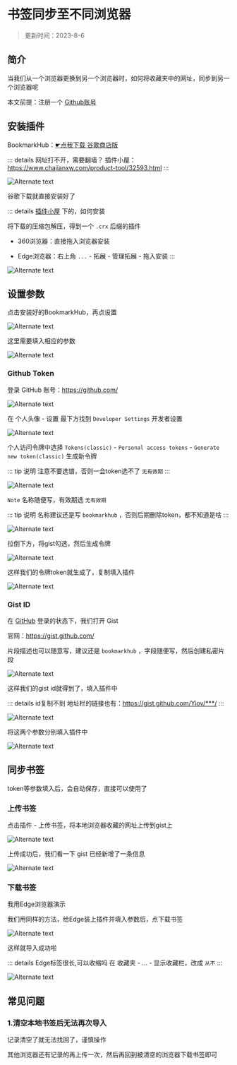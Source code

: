 # 书签同步至不同浏览器

> 更新时间：2023-8-6

## 简介

当我们从一个浏览器更换到另一个浏览器时，如何将收藏夹中的网址，同步到另一个浏览器呢

本文前提：注册一个 [Github账号](../website/pages/github.md)

## 安装插件

BookmarkHub：[☛点我下载 谷歌商店版](https://chrome.google.com/webstore/detail/bookmarkhub-sync-bookmark/fohimdklhhcpcnpmmichieidclgfdmol)

::: details 网址打不开，需要翻墙？
插件小屋：<https://www.chajianxw.com/product-tool/32593.html>
:::

![Alternate text](https://img.viptv.work/viptv/bookmark/bookmark-01.png)

谷歌下载就直接安装好了

::: details [插件小屋](https://www.chajianxw.com/product-tool/32593.html) 下的，如何安装

将下载的压缩包解压，得到一个 `.crx` 后缀的插件

- 360浏览器：直接拖入浏览器安装

- Edge浏览器：右上角 `...` - 拓展 - 管理拓展 - 拖入安装
  :::

![Alternate text](https://img.viptv.work/viptv/bookmark/bookmark-02.png)

## 设置参数

点击安装好的BookmarkHub，再点设置

![Alternate text](https://img.viptv.work/viptv/bookmark/bookmark-03.png)

这里需要填入相应的参数

![Alternate text](https://img.viptv.work/viptv/bookmark/bookmark-04.png)

### Github Token

登录 GitHub 账号：<https://github.com/>

![Alternate text](https://img.viptv.work/viptv/bookmark/bookmark-05.png)

在 个人头像 - 设置 最下方找到 `Developer Settings` 开发者设置

![Alternate text](https://img.viptv.work/viptv/bookmark/bookmark-06.png)

个人访问令牌中选择 `Tokens(classic)` - `Personal access tokens` - `Generate new token(classic)` 生成新令牌

::: tip 说明
注意不要选错，否则一会token选不了 `无有效期`
:::

![Alternate text](https://img.viptv.work/viptv/bookmark/bookmark-07.png)

`Note` 名称随便写，有效期选 `无有效期`

::: tip 说明
名称建议还是写 `bookmarkhub` ，否则后期删除token，都不知道是啥
:::

![Alternate text](https://img.viptv.work/viptv/bookmark/bookmark-08.png)

拉倒下方，将gist勾选，然后生成令牌

![Alternate text](https://img.viptv.work/viptv/bookmark/bookmark-09.png)

这样我们的令牌token就生成了，复制填入插件

![Alternate text](https://img.viptv.work/viptv/bookmark/bookmark-10.png)

### Gist ID

在 [GitHub](https://github.com/) 登录的状态下，我们打开 Gist

官网：<https://gist.github.com/>

片段描述也可以随意写，建议还是 `bookmarkhub` ，字段随便写，然后创建私密片段

![Alternate text](https://img.viptv.work/viptv/bookmark/bookmark-11.png)

这样我们的gist id就得到了，填入插件中

::: details id复制不到
地址栏的链接也有：<https://gist.github.com/Yiov/***/>
:::

![Alternate text](https://img.viptv.work/viptv/bookmark/bookmark-12.png)

将这两个参数分别填入插件中

![Alternate text](https://img.viptv.work/viptv/bookmark/bookmark-13.png)

## 同步书签

token等参数填入后，会自动保存，直接可以使用了

### 上传书签

点击插件 - 上传书签，将本地浏览器收藏的网址上传到gist上

![Alternate text](https://img.viptv.work/viptv/bookmark/bookmark-14.png)

上传成功后，我们看一下 gist 已经新增了一条信息

![Alternate text](https://img.viptv.work/viptv/bookmark/bookmark-15.png)

### 下载书签

我用Edge浏览器演示

我们用同样的方法，给Edge装上插件并填入参数后，点下载书签

![Alternate text](https://img.viptv.work/viptv/bookmark/bookmark-16.png)

这样就导入成功啦

::: details Edge标签很长,可以收缩吗
在 收藏夹 - ... - 显示收藏栏，改成 `从不`
:::

![Alternate text](https://img.viptv.work/viptv/bookmark/bookmark-17.png)

## 常见问题

### 1.清空本地书签后无法再次导入

记录清空了就无法找回了，谨慎操作

其他浏览器还有记录的再上传一次，然后再回到被清空的浏览器下载书签即可
